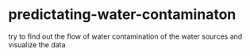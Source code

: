 predictating-water-contaminaton
===============================

try to find out the flow of water contamination of the water sources and visualize the data